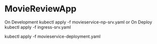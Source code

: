 # MovieReviewApp

On Development
kubectl apply -f movieservice-np-srv.yaml
or On Deploy
kubectl apply -f ingress-srv.yaml 


kubectl apply -f movieservice-deployment.yaml
